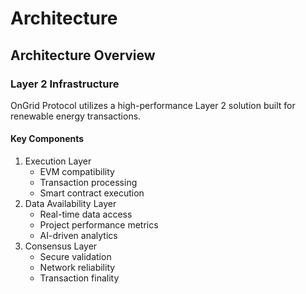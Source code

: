 # Architecture

## Architecture Overview

### Layer 2 Infrastructure

OnGrid Protocol utilizes a high-performance Layer 2 solution built for renewable energy transactions.

#### Key Components

1. Execution Layer
   * EVM compatibility
   * Transaction processing
   * Smart contract execution
2. Data Availability Layer
   * Real-time data access
   * Project performance metrics
   * AI-driven analytics
3. Consensus Layer
   * Secure validation
   * Network reliability
   * Transaction finality
